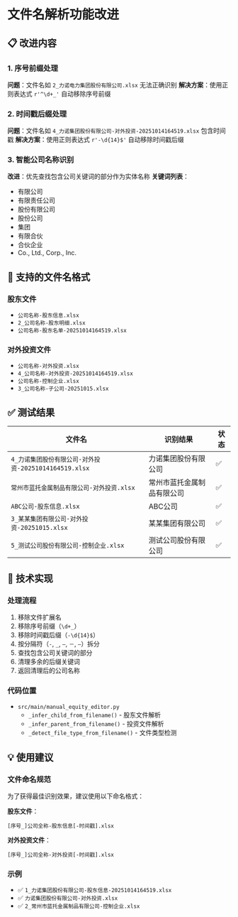 # 文件名解析功能改进

## 📋 改进内容

### 1. 序号前缀处理
**问题**：文件名如 `2_力诺电力集团股份有限公司.xlsx` 无法正确识别
**解决方案**：使用正则表达式 `r'^\d+_'` 自动移除序号前缀

### 2. 时间戳后缀处理
**问题**：文件名如 `4_力诺集团股份有限公司-对外投资-20251014164519.xlsx` 包含时间戳
**解决方案**：使用正则表达式 `r'-\d{14}$'` 自动移除时间戳后缀

### 3. 智能公司名称识别
**改进**：优先查找包含公司关键词的部分作为实体名称
**关键词列表**：
- 有限公司
- 有限责任公司
- 股份有限公司
- 股份公司
- 集团
- 有限合伙
- 合伙企业
- Co., Ltd., Corp., Inc.

## 🎯 支持的文件名格式

### 股东文件
- `公司名称-股东信息.xlsx`
- `2_公司名称-股东明细.xlsx`
- `公司名称-股东名单-20251014164519.xlsx`

### 对外投资文件
- `公司名称-对外投资.xlsx`
- `4_公司名称-对外投资-20251014164519.xlsx`
- `公司名称-控制企业.xlsx`
- `3_公司名称-子公司-20251015.xlsx`

## ✅ 测试结果

| 文件名 | 识别结果 | 状态 |
|--------|---------|------|
| `4_力诺集团股份有限公司-对外投资-20251014164519.xlsx` | 力诺集团股份有限公司 | ✅ |
| `常州市蓝托金属制品有限公司-对外投资.xlsx` | 常州市蓝托金属制品有限公司 | ✅ |
| `ABC公司-股东信息.xlsx` | ABC公司 | ✅ |
| `3_某某集团有限公司-对外投资-20251015.xlsx` | 某某集团有限公司 | ✅ |
| `5_测试公司股份有限公司-控制企业.xlsx` | 测试公司股份有限公司 | ✅ |

## 🔧 技术实现

### 处理流程
1. 移除文件扩展名
2. 移除序号前缀（`\d+_`）
3. 移除时间戳后缀（`-\d{14}$`）
4. 按分隔符（`-`, `_`, `—`, `－`, `–`）拆分
5. 查找包含公司关键词的部分
6. 清理多余的后缀关键词
7. 返回清理后的公司名称

### 代码位置
- `src/main/manual_equity_editor.py`
  - `_infer_child_from_filename()` - 股东文件解析
  - `_infer_parent_from_filename()` - 投资文件解析
  - `_detect_file_type_from_filename()` - 文件类型检测

## 💡 使用建议

### 文件命名规范
为了获得最佳识别效果，建议使用以下命名格式：

**股东文件**：
```
[序号_]公司全称-股东信息[-时间戳].xlsx
```

**对外投资文件**：
```
[序号_]公司全称-对外投资[-时间戳].xlsx
```

### 示例
- ✅ `1_力诺集团股份有限公司-股东信息-20251014164519.xlsx`
- ✅ `力诺集团股份有限公司-对外投资.xlsx`
- ✅ `2_常州市蓝托金属制品有限公司-控制企业.xlsx`

